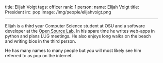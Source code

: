 title: Elijah Voigt
tags: officer
rank: 1 
person:
    name: Elijah Voigt
    title: President
    irc: pop
    image: /img/people/elijahvoigt.png

---

Elijah is a third year Computer Science student at OSU and a software
developer at the [Open Source Lab][osl]. In his spare time he writes web-apps in
python and plans LUG meetings. He also enjoys long walks on the beach and
writing bios in the third person. 

He has many names to many people but you will most likely see him referred to
as pop on the internet.

[osl]: http://osuosl.org/

